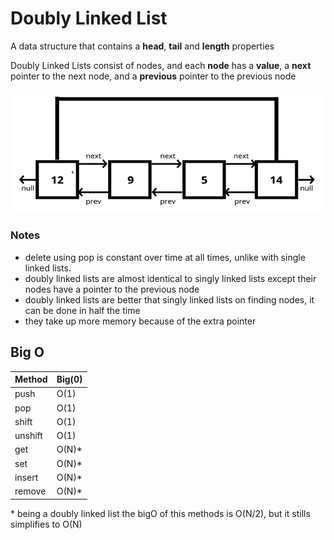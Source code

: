 # Doubly Linked List

A data structure that contains a **head**, **tail** and **length** properties

Doubly Linked Lists consist of nodes, and each **node** has a **value**, a **next** pointer to the next node, and a **previous** pointer to the previous node

![Double Linked List](../../assets/DoubleLinkedList.png)

### Notes
- delete using pop is constant over time at all times, unlike with single linked lists.
- doubly linked lists are almost identical to singly linked lists except their nodes have a pointer to the previous node
- doubly linked lists are better that singly linked lists on finding nodes, it can be done in half the time
- they take up more memory because of the extra pointer

## Big O
| Method          | Big(0)      |
| -----------     | ----------- |
| push            | O(1)        |
| pop             | O(1)        |
| shift           | O(1)        |
| unshift         | O(1)        |
| get             | O(N)*       |
| set             | O(N)*       |
| insert          | O(N)*       |
| remove          | O(N)*       |

\* being a doubly linked list the bigO of this methods is O(N/2), but it stills simplifies to O(N) 